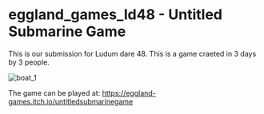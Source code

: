 # eggland_games_ld48 - Untitled Submarine Game

This is our submission for Ludum dare 48.
This is a game craeted in 3 days by 3 people.

![boat_1](https://user-images.githubusercontent.com/43827502/116783887-84cded00-aa91-11eb-80f3-ab43b252b8e0.png)

The game can be played at: https://eggland-games.itch.io/untitledsubmarinegame
